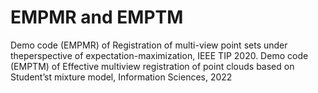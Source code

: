 # EMPMR and EMPTM
Demo code (EMPMR) of Registration of multi-view point sets under theperspective of expectation-maximization, IEEE TIP 2020.
Demo code (EMPTM) of Effective multiview registration of point clouds based on Student’st mixture model, Information Sciences, 2022

